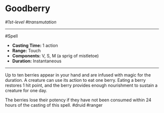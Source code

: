 # Goodberry
*#1st-level #transmutation*
___ 
#Spell
- **Casting Time:** 1 action
- **Range:** Touch
- **Components:** V, S, M (a sprig of mistletoe)
- **Duration:** Instantaneous
---
Up to ten berries appear in your hand and are infused with magic for the duration. A creature can use its action to eat one berry. Eating a berry restores 1 hit point, and the berry provides enough nourishment to sustain a creature for one day.

The berries lose their potency if they have not been consumed within 24 hours of the casting of this spell.
#druid
#ranger